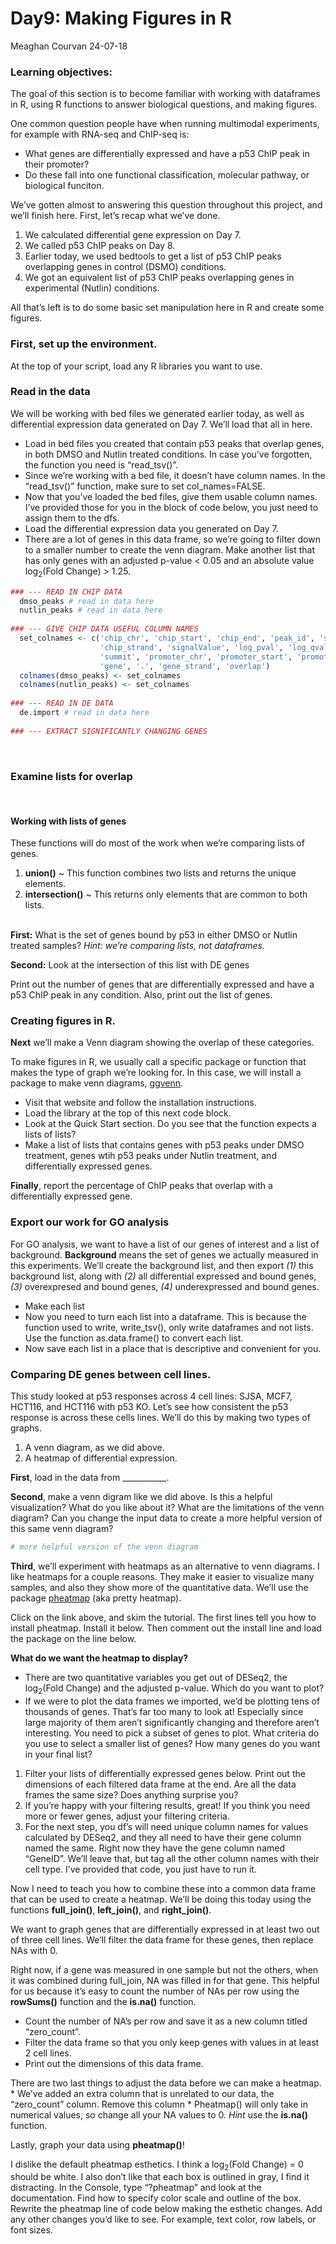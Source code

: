 Day9: Making Figures in R
================
Meaghan Courvan
24-07-18

### Learning objectives:

The goal of this section is to become familiar with working with dataframes in R, using R functions to answer biological questions, and making figures.

One common question people have when running multimodal experiments, for example with RNA-seq and ChIP-seq is:  

* What genes are differentially expressed and have a p53 ChIP peak in their promoter? 
* Do these fall into one functional classification, molecular pathway, or biological funciton.

We’ve gotten almost to answering this question throughout this project, and we’ll finish here. First, let’s recap what we’ve done.

1.  We calculated differential gene expression on Day 7.
2.  We called p53 ChIP peaks on Day 8.
3.  Earlier today, we used bedtools to get a list of p53 ChIP peaks
    overlapping genes in control (DSMO) conditions.
4.  We got an equivalent list of p53 ChIP peaks overlapping genes in
    experimental (Nutlin) conditions.

All that’s left is to do some basic set manipulation here in R and create some figures.

### First, set up the environment.

At the top of your script, load any R libraries you want to use. 

### Read in the data

We will be working with bed files we generated earlier today, as well as differential expression data generated on Day 7. We’ll load that all in here.

* Load in bed files you created that contain p53 peaks that overlap genes, in both DMSO and Nutlin treated conditions. In case you’ve forgotten, the function you need is “read_tsv()”. 
* Since we’re working with a bed file, it doesn’t have column names. In the “read_tsv()” function, make sure to set col_names=FALSE.
* Now that you’ve loaded the bed files, give them usable column names. I’ve provided those for you in the block of code below, you just need to assign them to the dfs.
* Load the differential expression data you generated on Day 7.
* There are a lot of genes in this data frame, so we’re going to filter down to a smaller number to create the venn diagram. Make another list that has only genes with an adjusted p-value \< 0.05 and an absolute value log<sub>2</sub>(Fold Change) \> 1.25.

``` r
### --- READ IN CHIP DATA 
  dmso_peaks # read in data here     
  nutlin_peaks # read in data here 
  
### --- GIVE CHIP DATA USEFUL COLUMN NAMES
  set_colnames <- c('chip_chr', 'chip_start', 'chip_end', 'peak_id', 'score', 
                    'chip_strand', 'signalValue', 'log_pval', 'log_qval', 
                    'summit', 'promoter_chr', 'promoter_start', 'promoter_end', 
                    'gene', '.', 'gene_strand', 'overlap') 
  colnames(dmso_peaks) <- set_colnames
  colnames(nutlin_peaks) <- set_colnames
  
### --- READ IN DE DATA 
  de.import # read in data here 
  
### --- EXTRACT SIGNIFICANTLY CHANGING GENES
```

<br>

### Examine lists for overlap

<br>

#### Working with lists of genes

These functions will do most of the work when we’re comparing lists of genes.

1.  **union()** ~ This function combines two lists and returns the
    unique elements.
2.  **intersection()** ~ This returns only elements that are common to
    both lists. <br> <br>

**First:** What is the set of genes bound by p53 in either DMSO or Nutlin treated samples? *Hint: we’re comparing lists, not dataframes.*

**Second:** Look at the intersection of this list with DE genes

Print out the number of genes that are differentially expressed and have a p53 ChIP peak in any condition. Also, print out the list of genes.

### Creating figures in R.

**Next** we’ll make a Venn diagram showing the overlap of these categories.

To make figures in R, we usually call a specific package or function that makes the type of graph we’re looking for. In this case, we will
install a package to make venn diagrams, [ggvenn](https://github.com/yanlinlin82/ggvenn). 

* Visit that website and follow the installation instructions. 
* Load the library at the top of this next code block. 
* Look at the Quick Start section. Do you see that the function expects a lists of lists? 
* Make a list of lists that contains genes with p53 peaks under DMSO treatment, genes wtih p53 peaks under Nutlin treatment, and differentially expressed genes.

**Finally**, report the percentage of ChIP peaks that overlap with a differentially expressed gene.

### Export our work for GO analysis

For GO analysis, we want to have a list of our genes of interest and a list of background. **Background** means the set of genes we actually measured in this experiments. We’ll create the background list, and then export *(1)* this background list, along with *(2)* all differential expressed and bound genes, *(3)* overexpresed and bound genes, *(4)* underexpressed and bound genes.

- Make each list
- Now you need to turn each list into a dataframe. This is because the
  function used to write, write_tsv(), only write dataframes and not
  lists. Use the function as.data.frame() to convert each list.
- Now save each list in a place that is descriptive and convenient for
  you.

### Comparing DE genes between cell lines.

This study looked at p53 responses across 4 cell lines: SJSA, MCF7,
HCT116, and HCT116 with p53 KO. Let’s see how consistent the p53
response is across these cells lines. We’ll do this by making two types
of graphs.

1.  A venn diagram, as we did above.
2.  A heatmap of differential expression.

**First**, load in the data from \_\_\_\_\_\_\_\_\_\_\_.

**Second**, make a venn digram like we did above. Is this a helpful
visualization? What do you like about it? What are the limitations of
the venn diagram? Can you change the input data to create a more helpful
version of this same venn diagram?

``` r
# more helpful version of the venn diagram 
```

**Third**, we’ll experiment with heatmaps as an alternative to venn
diagrams. I like heatmaps for a couple reasons. They make it easier to
visualize many samples, and also they show more of the quantitative
data. We’ll use the package
[pheatmap](https://davetang.org/muse/2018/05/15/making-a-heatmap-in-r-with-the-pheatmap-package/)
(aka pretty heatmap).

Click on the link above, and skim the tutorial. The first lines tell you
how to install pheatmap. Install it below. Then comment out the install
line and load the package on the line below.

**What do we want the heatmap to display?**

- There are two quantitative variables you get out of DESeq2, the
  log<sub>2</sub>(Fold Change) and the adjusted p-value. Which do you
  want to plot?
- If we were to plot the data frames we imported, we’d be plotting tens
  of thousands of genes. That’s far too many to look at! Especially
  since large majority of them aren’t significantly changing and
  therefore aren’t interesting. You need to pick a subset of genes to
  plot. What criteria do you use to select a smaller list of genes? How
  many genes do you want in your final list?

1.  Filter your lists of differentially expressed genes below. Print out
    the dimensions of each filtered data frame at the end. Are all the
    data frames the same size? Does anything surprise you?
2.  If you’re happy with your filtering results, great! If you think you
    need more or fewer genes, adjust your filtering criteria.
3.  For the next step, you df’s will need unique column names for values
    calculated by DESeq2, and they all need to have their gene column
    named the same. Right now they have the gene column named “GeneID”.
    We’ll leave that, but tag all the other column names with their cell
    type. I’ve provided that code, you just have to run it.

Now I need to teach you how to combine these into a common data frame
that can be used to create a heatmap. We’ll be doing this today using
the functions **full_join()**, **left_join()**, and **right_join()**.

We want to graph genes that are differentially expressed in at least two
out of three cell lines. We’ll filter the data frame for these genes,
then replace NAs with 0.

Right now, if a gene was measured in one sample but not the others, when
it was combined during full_join, NA was filled in for that gene. This
helpful for us because it’s easy to count the number of NAs per row
using the **rowSums()** function and the **is.na()** function.

- Count the number of NA’s per row and save it as a new column titled
  “zero_count”.
- Filter the data frame so that you only keep genes with values in at
  least 2 cell lines.
- Print out the dimensions of this data frame.

There are two last things to adjust the data before we can make a
heatmap. \* We’ve added an extra column that is unrelated to our data,
the “zero_count” column. Remove this column \* Pheatmap() will only take
in numerical values, so change all your NA values to 0. *Hint* use the
**is.na()** function.

Lastly, graph your data using **pheatmap()**!

I dislike the default pheatmap esthetics. I think a log<sub>2</sub>(Fold
Change) = 0 should be white. I also don’t like that each box is outlined
in gray, I find it distracting. In the Console, type “?pheatmap” and
look at the documentation. Find how to specify color scale and outline
of the box. Rewrite the pheatmap line of code below making the esthetic
changes. Add any other changes you’d like to see. For example, text
color, row labels, or font sizes.
